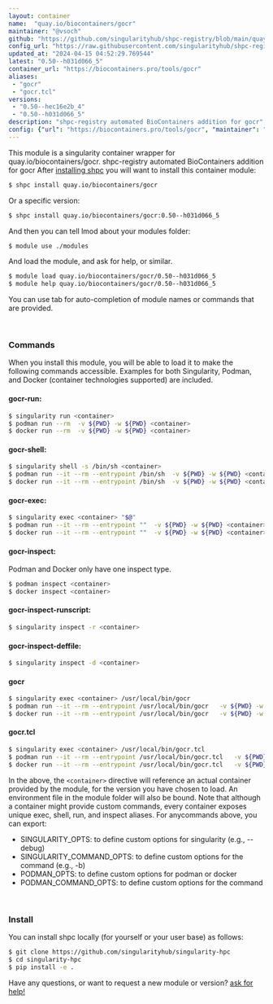 ```yaml
---
layout: container
name:  "quay.io/biocontainers/gocr"
maintainer: "@vsoch"
github: "https://github.com/singularityhub/shpc-registry/blob/main/quay.io/biocontainers/gocr/container.yaml"
config_url: "https://raw.githubusercontent.com/singularityhub/shpc-registry/main/quay.io/biocontainers/gocr/container.yaml"
updated_at: "2024-04-15 04:52:29.769544"
latest: "0.50--h031d066_5"
container_url: "https://biocontainers.pro/tools/gocr"
aliases:
 - "gocr"
 - "gocr.tcl"
versions:
 - "0.50--hec16e2b_4"
 - "0.50--h031d066_5"
description: "shpc-registry automated BioContainers addition for gocr"
config: {"url": "https://biocontainers.pro/tools/gocr", "maintainer": "@vsoch", "description": "shpc-registry automated BioContainers addition for gocr", "latest": {"0.50--h031d066_5": "sha256:562dc988b5b1aa80c654d72b1f859a31da164cda427344a4584f6b1117aea1e3"}, "tags": {"0.50--hec16e2b_4": "sha256:af5d9ac323d151e22e20d3cee1124fbeefa75e9709f99a9ae9b8d8a2d28ff55b", "0.50--h031d066_5": "sha256:562dc988b5b1aa80c654d72b1f859a31da164cda427344a4584f6b1117aea1e3"}, "docker": "quay.io/biocontainers/gocr", "aliases": {"gocr": "/usr/local/bin/gocr", "gocr.tcl": "/usr/local/bin/gocr.tcl"}}
---
```


This module is a singularity container wrapper for quay.io/biocontainers/gocr.
shpc-registry automated BioContainers addition for gocr
After [installing shpc](#install) you will want to install this container module:


```bash
$ shpc install quay.io/biocontainers/gocr
```

Or a specific version:

```bash
$ shpc install quay.io/biocontainers/gocr:0.50--h031d066_5
```

And then you can tell lmod about your modules folder:

```bash
$ module use ./modules
```

And load the module, and ask for help, or similar.

```bash
$ module load quay.io/biocontainers/gocr/0.50--h031d066_5
$ module help quay.io/biocontainers/gocr/0.50--h031d066_5
```

You can use tab for auto-completion of module names or commands that are provided.

<br>

### Commands

When you install this module, you will be able to load it to make the following commands accessible.
Examples for both Singularity, Podman, and Docker (container technologies supported) are included.

#### gocr-run:

```bash
$ singularity run <container>
$ podman run --rm  -v ${PWD} -w ${PWD} <container>
$ docker run --rm  -v ${PWD} -w ${PWD} <container>
```

#### gocr-shell:

```bash
$ singularity shell -s /bin/sh <container>
$ podman run --it --rm --entrypoint /bin/sh  -v ${PWD} -w ${PWD} <container>
$ docker run --it --rm --entrypoint /bin/sh  -v ${PWD} -w ${PWD} <container>
```

#### gocr-exec:

```bash
$ singularity exec <container> "$@"
$ podman run --it --rm --entrypoint ""  -v ${PWD} -w ${PWD} <container> "$@"
$ docker run --it --rm --entrypoint ""  -v ${PWD} -w ${PWD} <container> "$@"
```

#### gocr-inspect:

Podman and Docker only have one inspect type.

```bash
$ podman inspect <container>
$ docker inspect <container>
```

#### gocr-inspect-runscript:

```bash
$ singularity inspect -r <container>
```

#### gocr-inspect-deffile:

```bash
$ singularity inspect -d <container>
```


#### gocr

```bash
$ singularity exec <container> /usr/local/bin/gocr
$ podman run --it --rm --entrypoint /usr/local/bin/gocr   -v ${PWD} -w ${PWD} <container> -c " $@"
$ docker run --it --rm --entrypoint /usr/local/bin/gocr   -v ${PWD} -w ${PWD} <container> -c " $@"
```


#### gocr.tcl

```bash
$ singularity exec <container> /usr/local/bin/gocr.tcl
$ podman run --it --rm --entrypoint /usr/local/bin/gocr.tcl   -v ${PWD} -w ${PWD} <container> -c " $@"
$ docker run --it --rm --entrypoint /usr/local/bin/gocr.tcl   -v ${PWD} -w ${PWD} <container> -c " $@"
```



In the above, the `<container>` directive will reference an actual container provided
by the module, for the version you have chosen to load. An environment file in the
module folder will also be bound. Note that although a container
might provide custom commands, every container exposes unique exec, shell, run, and
inspect aliases. For anycommands above, you can export:

 - SINGULARITY_OPTS: to define custom options for singularity (e.g., --debug)
 - SINGULARITY_COMMAND_OPTS: to define custom options for the command (e.g., -b)
 - PODMAN_OPTS: to define custom options for podman or docker
 - PODMAN_COMMAND_OPTS: to define custom options for the command

<br>

### Install

You can install shpc locally (for yourself or your user base) as follows:

```bash
$ git clone https://github.com/singularityhub/singularity-hpc
$ cd singularity-hpc
$ pip install -e .
```

Have any questions, or want to request a new module or version? [ask for help!](https://github.com/singularityhub/singularity-hpc/issues)